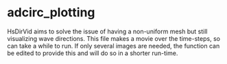 # adcirc_plotting
 
HsDirVid aims to solve the issue of having a non-uniform mesh but still visualizing wave directions. This file makes a movie over the time-steps, so can take a while to run.
If only several images are needed, the function can be edited to provide this and will do so in a shorter run-time.